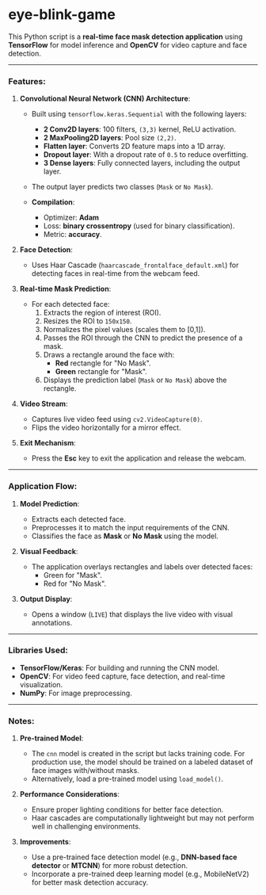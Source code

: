 # eye-blink-game

This Python script is a **real-time face mask detection application** using **TensorFlow** for model inference and **OpenCV** for video capture and face detection.

---

### Features:
1. **Convolutional Neural Network (CNN) Architecture**:
   - Built using `tensorflow.keras.Sequential` with the following layers:
     - **2 Conv2D layers**: 100 filters, `(3,3)` kernel, ReLU activation.
     - **2 MaxPooling2D layers**: Pool size `(2,2)`.
     - **Flatten layer**: Converts 2D feature maps into a 1D array.
     - **Dropout layer**: With a dropout rate of `0.5` to reduce overfitting.
     - **3 Dense layers**: Fully connected layers, including the output layer.
   - The output layer predicts two classes (`Mask` or `No Mask`).

   - **Compilation**:
     - Optimizer: **Adam**
     - Loss: **binary crossentropy** (used for binary classification).
     - Metric: **accuracy**.

2. **Face Detection**:
   - Uses Haar Cascade (`haarcascade_frontalface_default.xml`) for detecting faces in real-time from the webcam feed.

3. **Real-time Mask Prediction**:
   - For each detected face:
     1. Extracts the region of interest (ROI).
     2. Resizes the ROI to `150x150`.
     3. Normalizes the pixel values (scales them to [0,1]).
     4. Passes the ROI through the CNN to predict the presence of a mask.
     5. Draws a rectangle around the face with:
        - **Red** rectangle for "No Mask".
        - **Green** rectangle for "Mask".
     6. Displays the prediction label (`Mask` or `No Mask`) above the rectangle.

4. **Video Stream**:
   - Captures live video feed using `cv2.VideoCapture(0)`.
   - Flips the video horizontally for a mirror effect.

5. **Exit Mechanism**:
   - Press the **Esc** key to exit the application and release the webcam.

---

### Application Flow:
1. **Model Prediction**:
   - Extracts each detected face.
   - Preprocesses it to match the input requirements of the CNN.
   - Classifies the face as **Mask** or **No Mask** using the model.

2. **Visual Feedback**:
   - The application overlays rectangles and labels over detected faces:
     - Green for "Mask".
     - Red for "No Mask".

3. **Output Display**:
   - Opens a window (`LIVE`) that displays the live video with visual annotations.

---

### Libraries Used:
- **TensorFlow/Keras**: For building and running the CNN model.
- **OpenCV**: For video feed capture, face detection, and real-time visualization.
- **NumPy**: For image preprocessing.

---

### Notes:
1. **Pre-trained Model**:
   - The `cnn` model is created in the script but lacks training code. For production use, the model should be trained on a labeled dataset of face images with/without masks.
   - Alternatively, load a pre-trained model using `load_model()`.

2. **Performance Considerations**:
   - Ensure proper lighting conditions for better face detection.
   - Haar cascades are computationally lightweight but may not perform well in challenging environments.

3. **Improvements**:
   - Use a pre-trained face detection model (e.g., **DNN-based face detector** or **MTCNN**) for more robust detection.
   - Incorporate a pre-trained deep learning model (e.g., MobileNetV2) for better mask detection accuracy.
